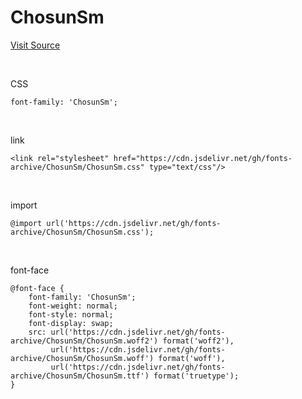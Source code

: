 # ChosunSm

[Visit Source](https://event.chosun.com/100/100font.html)

&nbsp;

CSS

```
font-family: 'ChosunSm';
```

&nbsp;

link

```
<link rel="stylesheet" href="https://cdn.jsdelivr.net/gh/fonts-archive/ChosunSm/ChosunSm.css" type="text/css"/>
```

&nbsp;

import

```
@import url('https://cdn.jsdelivr.net/gh/fonts-archive/ChosunSm/ChosunSm.css');
```

&nbsp;

font-face

```
@font-face {
    font-family: 'ChosunSm';
    font-weight: normal;
    font-style: normal;
    font-display: swap;
    src: url('https://cdn.jsdelivr.net/gh/fonts-archive/ChosunSm/ChosunSm.woff2') format('woff2'),
         url('https://cdn.jsdelivr.net/gh/fonts-archive/ChosunSm/ChosunSm.woff') format('woff'),
         url('https://cdn.jsdelivr.net/gh/fonts-archive/ChosunSm/ChosunSm.ttf') format('truetype');
}
```
